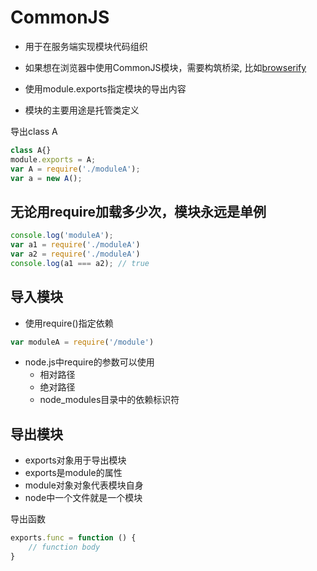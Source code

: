 # CommonJS

- 用于在服务端实现模块代码组织
- 如果想在浏览器中使用CommonJS模块，需要构筑桥梁, 比如[browserify](npm_browserify.md)
- 使用module.exports指定模块的导出内容  

- 模块的主要用途是托管类定义

导出class A

```javascript
class A{}
module.exports = A;
var A = require('./moduleA');
var a = new A();
```

## 无论用require加载多少次，模块永远是单例

```javascript
console.log('moduleA');
var a1 = require('./moduleA') 
var a2 = require('./moduleA')
console.log(a1 === a2); // true
```

## 导入模块

- 使用require()指定依赖

```javascript
var moduleA = require('/module')
```
- node.js中require的参数可以使用
  - 相对路径
  - 绝对路径
  - node_modules目录中的依赖标识符

## 导出模块

- exports对象用于导出模块 
- exports是module的属性
- module对象对象代表模块自身
- node中一个文件就是一个模块

导出函数

```javascript
exports.func = function () {
    // function body
}
```
